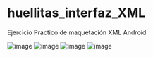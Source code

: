 # huellitas_interfaz_XML
Ejercicio Practico de maquetación XML Android 

![image](https://github.com/user-attachments/assets/b5d1b41e-071a-4892-913c-e17857c11a2c)
![image](https://github.com/user-attachments/assets/94f48f79-b399-4473-98de-d57415269e80)
![image](https://github.com/user-attachments/assets/214f4ed3-88f3-475f-a967-994ed89f9403)
![image](https://github.com/user-attachments/assets/73a6a5f5-8c9c-45ca-be70-36b9ab2ef0c8)

